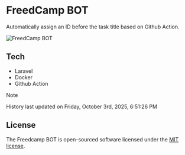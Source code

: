 # FreedCamp BOT

Automatically assign an ID before the task title based on Github Action.

![FreedCamp BOT](https://repository-images.githubusercontent.com/737932867/7d34798b-2680-471c-b089-a78a718d3d6a)

## Tech

- Laravel
- Docker
- Github Action

> [!NOTE]  
> History last updated on Friday, October 3rd, 2025, 6:51:26 PM

## License

The Freedcamp BOT is open-sourced software licensed under the [MIT license](https://opensource.org/licenses/MIT).
